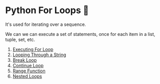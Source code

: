 # Python For Loops :snake:
It's used for iterating over a sequence.

We can we can execute a set of statements, once for each item in a list, tuple, set, etc. </br>


1.  [Executing For Loop](executing-for-loop.py)
2.  [Looping Through a String](looping-string.py)
3.  [Break Loop](break-statement.py)
4.  [Continue Loop](continue-statement.py)
5.  [Range Function](range-function.py)
6.  [Nested Loops](neste-loops.py)
